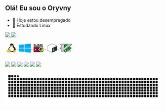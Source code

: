 ## Olá! Eu sou o Oryvny

- 🔭 Hoje estou desempregado
- 🌱 Estudando Linux

<div>
  <a href="about:blank">
  <img height="180em" src="https://github-readme-stats.vercel.app/api?username=oryvny&show_icons=true&theme=dark&include_all_commits=true&count_private=true"/>
  <img height="180em" src="https://github-readme-stats.vercel.app/api/top-langs/?username=oryvny&layout=compact&langs_count=16&theme=dark"/>
</div>
  
<div style="display: inline_block"><br>
  <img align="center" alt="Arch" height="30" width="40" src="https://raw.githubusercontent.com/devicons/devicon/master/icons/linux/linux-original.svg">
  <img align="center" alt="Windows8" height="30" width="40" src="https://raw.githubusercontent.com/devicons/devicon/master/icons/windows8/windows8-original.svg">
  <img align="center" alt="MSDOS" height="30" width="40" src="https://raw.githubusercontent.com/devicons/devicon/master/icons/msdos/msdos-original.svg">
  <img align="center" alt="Bash" height="30" width="40" src="https://raw.githubusercontent.com/devicons/devicon/master/icons/bash/bash-original.svg">
  <img align="center" alt="Vim" height="30" width="40" src="https://raw.githubusercontent.com/devicons/devicon/master/icons/vim/vim-original.svg">
</div>  
  
##
  
<div>
  <a href="https://www.youtube.com/channel/UCEzUJF1OH0n6dnPIXe5hpCg" target="_blank"><img src="https://img.shields.io/badge/YouTube-FF0000?style=for-the-badge&logo=youtube&logoColor=white" target="_blank"></a>
  <a href="https://instagram.com/oryvny" target="_blank"><img src="https://img.shields.io/badge/-Instagram-%23E4405F?style=for-the-badge&logo=instagram&logoColor=white" target="_blank"></a>
 	<a href="https://www.twitch.tv/oryvny" target="_blank"><img src="https://img.shields.io/badge/Twitch-9146FF?style=for-the-badge&logo=twitch&logoColor=white" target="_blank"></a>
  <a href="https://discord.gg/" target="_blank"><img src="https://img.shields.io/badge/Discord-7289DA?style=for-the-badge&logo=discord&logoColor=white" target="_blank"></a> 
  <a href = "mailto:xxxhypeboi@protonmail.com"><img src="https://img.shields.io/badge/Gmail-D14836?style=for-the-badge&logo=gmail&logoColor=white" target="_blank"></a>
  <a href="https://www.linkedin.com/in/" target="_blank"><img src="https://img.shields.io/badge/-LinkedIn-%230077B5?style=for-the-badge&logo=linkedin&logoColor=white" target="_blank"></a> 
  
![Snake animation](https://github.com/oryvny/oryvny/blob/output/github-contribution-grid-snake.svg)
